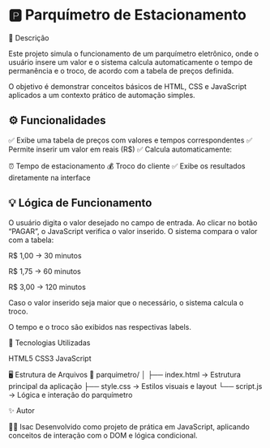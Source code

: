 # 🅿️ Parquímetro de Estacionamento
📖 Descrição

Este projeto simula o funcionamento de um parquímetro eletrônico, onde o usuário insere um valor e o sistema calcula automaticamente o tempo de permanência e o troco, de acordo com a tabela de preços definida.

O objetivo é demonstrar conceitos básicos de HTML, CSS e JavaScript aplicados a um contexto prático de automação simples.

## ⚙️ Funcionalidades

✅ Exibe uma tabela de preços com valores e tempos correspondentes
✅ Permite inserir um valor em reais (R$)
✅ Calcula automaticamente:

⏰ Tempo de estacionamento
💰 Troco do cliente
✅ Exibe os resultados diretamente na interface

## 💡 Lógica de Funcionamento

O usuário digita o valor desejado no campo de entrada.
Ao clicar no botão “PAGAR”, o JavaScript verifica o valor inserido.
O sistema compara o valor com a tabela:

R$ 1,00 → 30 minutos

R$ 1,75 → 60 minutos

R$ 3,00 → 120 minutos

Caso o valor inserido seja maior que o necessário, o sistema calcula o troco.

O tempo e o troco são exibidos nas respectivas labels.

🧠 Tecnologias Utilizadas

HTML5
CSS3
JavaScript

🖥️ Estrutura de Arquivos
📁 parquimetro/
│
├── index.html       → Estrutura principal da aplicação
├── style.css        → Estilos visuais e layout
└── script.js        → Lógica e interação do parquímetro



✨ Autor

👨‍💻 Isac
Desenvolvido como projeto de prática em JavaScript, aplicando conceitos de interação com o DOM e lógica condicional.
